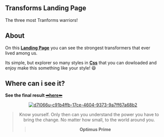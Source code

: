 ## Transforms Landing Page
The three most Tranforms warriors! 

## About

On this **[Landing Page](https://unbounce.com/landing-page-articles/what-is-a-landing-page/)** you can see the strongest transformers that ever lived among us.

Its simple, but explorer so many styles in **[Css](https://developer.mozilla.org/pt-BR/docs/Web/CSS)** that you can dowloaded and enjoy make this something like your style! 😄

## Where can i see it? 

 **See the final result [➡here⬅](https://bumboobee.github.io/transformers-page/)**
 
<div align="center">

 [![d7l066u-c91b4ffb-17ce-4604-9373-9a7ff67a68b2 ](https://user-images.githubusercontent.com/94147847/153494244-e3c90256-faaf-4428-b76c-9a558fabed34.gif)](https://bumboobee.github.io/transformers-page/)

 > Know yourself. Only then can you understand the power you have to bring the change. No matter how small, to the world around you.
 >> **Optimus Prime**
<div \>

